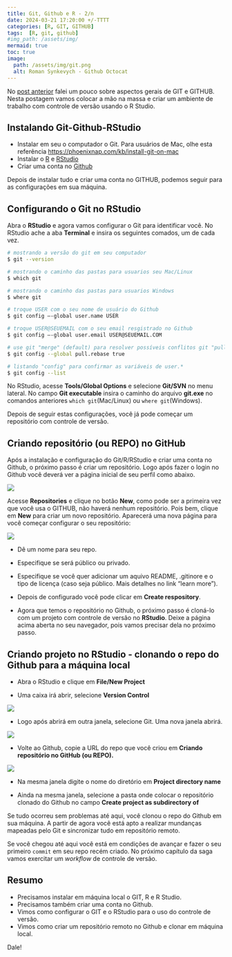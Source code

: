 ```yaml
---
title: Git, Github e R - 2/n
date: 2024-03-21 17:20:00 +/-TTTT
categories: [R, GIT, GITHUB]
tags:  [R, git, github]
#img_path: /assets/img/
mermaid: true
toc: true
image:
  path: /assets/img/git.png
  alt: Roman Synkevych - Github Octocat
---
```


No [post anterior](https://silveiratcl.github.io/posts/github_e_R/) falei um pouco sobre aspectos gerais de GIT e GITHUB. Nesta postagem vamos colocar a mão na massa e criar um ambiente de trabalho com controle de versão usando o R Studio.

## Instalando Git-Github-RStudio

- Instalar em seu o computador o Git. Para usuários de Mac, olhe esta referência https://phoenixnap.com/kb/install-git-on-mac
- Instalar o [R](https://cran.r-project.org/) e [RStudio](https://posit.co/)
- Criar uma conta no [Github](https://github.com/)

Depois de instalar tudo e criar uma conta no GITHUB, podemos seguir para as configurações em sua máquina.

## Configurando o Git no RStudio

Abra o **RStudio** e agora vamos configurar o Git para identificar você. No RStudio ache a aba **Terminal** e insira os seguintes comados, um de cada vez.

```bash
# mostrando a versão do git em seu computador
$ git --version

# mostrando o caminho das pastas para usuarios seu Mac/Linux
$ which git

# mostrando o caminho das pastas para usuarios Windows
$ where git

# troque USER com o seu nome de usuário do Github
$ git config –-global user.name USER

# troque USER@SEUEMAIL com o seu email resgistrado no Github
$ git config –-global user.email USER@SEUEMAIL.COM

# use git "merge" (default) para resolver possíveis conflitos git "pull" conflicts
$ git config --global pull.rebase true

# listando "config" para confirmar as variáveis de user.*
$ git config --list
```

No RStudio, acesse **Tools/Global Options** e selecione **Git/SVN** no menu lateral. No campo **Git executable** insira o caminho do arquivo **git.exe** no comandos anteriores `which git`(Mac/Linux) ou `where git`(Windows).

Depois de seguir estas configurações, você já pode começar um repositório com controle de versão.

## Criando repositório (ou REPO) no GitHub

Após a instalação e configuração do Git/R/RStudio e criar uma conta no Github, o próximo passo é criar um repositório.
Logo após fazer o login no Github você deverá ver a página inicial de seu perfil como abaixo.

![](https://silveiratcl.github.io/labar_WS_github/figs/git_5.png)


Acesse **Repositories** e clique no botão **New**, como pode ser a primeira vez que você usa o GITHUB, não haverá nenhum repositório. Pois bem, clique em **New** para criar um novo repositório. Aparecerá uma nova página para você começar configurar o seu repositório:

![](https://silveiratcl.github.io/labar_WS_github/figs/git_6.png)

- Dê um nome para seu repo.
- Especifique se será público ou privado.
- Especifique se você quer adicionar um aquivo README, .gitinore e o tipo de licença (caso seja público. Mais detalhes no link “learn more”).

- Depois de configurado você pode clicar em **Create respository**.
- Agora que temos o repositório no Github, o próximo passo é cloná-lo com um projeto com controle de versão no **RStudio**. Deixe a página acima aberta no seu navegador, pois vamos precisar dela no próximo passo.

## Criando projeto no RStudio - clonando o repo do Github para a máquina local

- Abra o RStudio e clique em **File/New Project**

- Uma caixa irá abrir, selecione **Version Control**

![](https://silveiratcl.github.io/labar_WS_github/figs/git_7.png )

- Logo após abrirá em outra janela, selecione Git. Uma nova janela abrirá.

![](https://silveiratcl.github.io/labar_WS_github/figs/git_8.png)

- Volte ao Github, copie a URL do repo que você criou em **Criando repositório no GitHub (ou REPO).**

![](https://silveiratcl.github.io/labar_WS_github/figs/git_9.png)

- Na mesma janela digite o nome do diretório em **Project directory name**

- Ainda na mesma janela, selecione a pasta onde colocar o repositório clonado do Github no campo **Create project as subdirectory of**

Se tudo ocorreu sem problemas até aqui, você clonou o repo do Github em sua máquina. A partir de agora você está apto a realizar mundanças mapeadas pelo Git e sincronizar tudo em repositório remoto.

Se você chegou até aqui você está em condições de avançar e fazer o seu primeiro `commit` em seu repo recém criado. No próximo capítulo da saga vamos exercitar um *workflow* de controle de versão.

## Resumo

- Precisamos instalar em máquina local o GIT, R e R Studio.
- Precisamos também criar uma conta no Github.
- Vimos como configurar o GIT e o RStudio para o uso do controle de versão.
- Vimos como criar um repositório remoto no Github e clonar em máquina local.

Dale!
